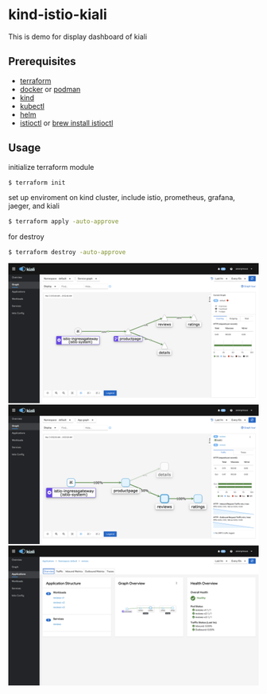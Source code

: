 # kind-istio-kiali

This is demo for display dashboard of kiali

## Prerequisites

- [terraform](https://www.terraform.io/downloads.html)
- [docker](https://www.docker.com/products/docker-desktop) or [podman](https://podman.io/getting-started/installation)
- [kind](https://kind.sigs.k8s.io/docs/user/quick-start#installation)
- [kubectl](https://kubernetes.io/docs/tasks/tools/install-kubectl/)
- [helm](https://helm.sh/docs/intro/install/)
- [istioctl](https://istio.io/latest/docs/setup/getting-started/#download) or [brew install istioctl](https://formulae.brew.sh/formula/istioctl)

## Usage

initialize terraform module

```bash
$ terraform init
```

set up enviroment on kind cluster, include istio, prometheus, grafana, jaeger, and kiali

```bash
$ terraform apply -auto-approve
```

for destroy

```bash
$ terraform destroy -auto-approve
```

![kiali-graph01](https://github.com/GrassShrimp/kind-istio-kiali/blob/master/kiali-graph01.png)
![kiali-graph02](https://github.com/GrassShrimp/kind-istio-kiali/blob/master/kiali-graph02.png)
![kiali-graph03](https://github.com/GrassShrimp/kind-istio-kiali/blob/master/kiali-graph03.png)